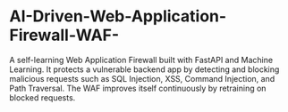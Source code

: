 # AI-Driven-Web-Application-Firewall-WAF-
A self-learning Web Application Firewall built with FastAPI and Machine Learning. It protects a vulnerable backend app by detecting and blocking malicious requests such as SQL Injection, XSS, Command Injection, and Path Traversal. The WAF improves itself continuously by retraining on blocked requests.
